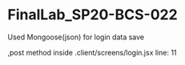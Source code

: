 # FinalLab_SP20-BCS-022
Used Mongoose(json) for login data save

,post method inside .client/screens/login.jsx line: 11
